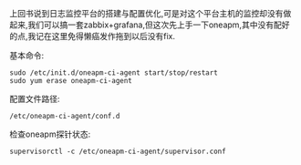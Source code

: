 上回书说到日志监控平台的搭建与配置优化,可是对这个平台主机的监控却没有做起来,我们可以搞一套zabbix+grafana,但这次先上手一下oneapm,其中没有配好的点,我记在这里免得懒癌发作拖到以后没有fix. 

基本命令: 

```
sudo /etc/init.d/oneapm-ci-agent start/stop/restart
sudo yum erase oneapm-ci-agent
```  

配置文件路径: 

```
/etc/oneapm-ci-agent/conf.d 
``` 

检查oneapm探针状态: 

```
supervisorctl -c /etc/oneapm-ci-agent/supervisor.conf 
``` 




